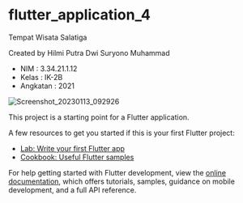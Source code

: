 # flutter_application_4

Tempat Wisata Salatiga

Created by Hilmi Putra Dwi Suryono Muhammad
- NIM : 3.34.21.1.12
- Kelas : IK-2B
- Angkatan : 2021

![Screenshot_20230113_092926](https://user-images.githubusercontent.com/84674938/212346080-14da884c-fcbb-411d-8f2f-bf229113f802.png)


This project is a starting point for a Flutter application.

A few resources to get you started if this is your first Flutter project:

- [Lab: Write your first Flutter app](https://docs.flutter.dev/get-started/codelab)
- [Cookbook: Useful Flutter samples](https://docs.flutter.dev/cookbook)

For help getting started with Flutter development, view the
[online documentation](https://docs.flutter.dev/), which offers tutorials,
samples, guidance on mobile development, and a full API reference.
